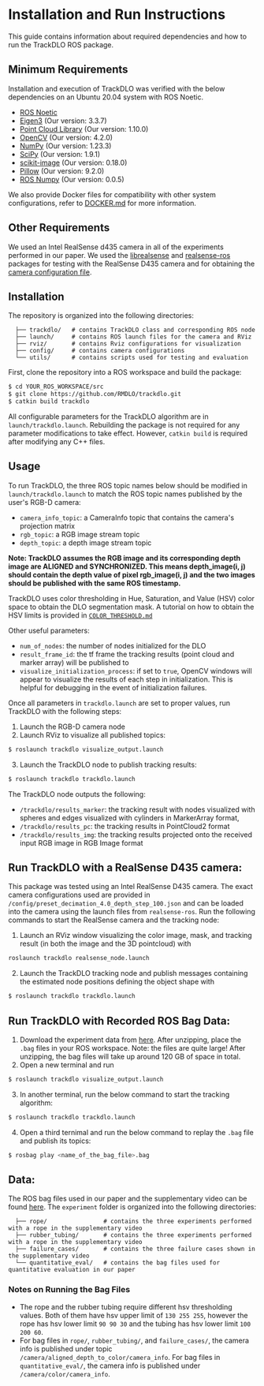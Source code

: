 # Installation and Run Instructions

This guide contains information about required dependencies and how to run the TrackDLO ROS package.

## Minimum Requirements

Installation and execution of TrackDLO was verified with the below dependencies on an Ubuntu 20.04 system with ROS Noetic.

* [ROS Noetic](http://wiki.ros.org/noetic/Installation)
* [Eigen3](https://eigen.tuxfamily.org/index.php?title=Main_Page) (Our version: 3.3.7)
* [Point Cloud Library](https://pointclouds.org/) (Our version: 1.10.0)
* [OpenCV](https://opencv.org/releases/) (Our version: 4.2.0)
* [NumPy](https://numpy.org/install/) (Our version: 1.23.3)
* [SciPy](https://scipy.org/install/) (Our version: 1.9.1)
* [scikit-image](https://scikit-image.org/) (Our version: 0.18.0)
* [Pillow](https://pillow.readthedocs.io/en/stable/installation.html) (Our version: 9.2.0)
* [ROS Numpy](https://pypi.org/project/rosnumpy/) (Our version: 0.0.5)

We also provide Docker files for compatibility with other system configurations, refer to [DOCKER.md](https://github.com/RMDLO/trackdlo/blob/master/docs/DOCKER.md) for more information.

## Other Requirements

We used an Intel RealSense d435 camera in all of the experiments performed in our paper. We used the [librealsense](https://github.com/IntelRealSense/librealsense) and [realsense-ros](https://github.com/IntelRealSense/realsense-ros/tree/ros1-legacy) packages for testing with the RealSense D435 camera and for obtaining the [camera configuration file](https://github.com/RMDLO/trackdlo/blob/master/config/preset_decimation_4.0_depth_step_100.json).

## Installation

The repository is organized into the following directories:

```
  ├── trackdlo/   # contains TrackDLO class and corresponding ROS node
  ├── launch/     # contains ROS launch files for the camera and RViz
  ├── rviz/       # contains Rviz configurations for visualization
  ├── config/     # contains camera configurations
  └── utils/      # contains scripts used for testing and evaluation
```

First, clone the repository into a ROS workspace and build the package:

```bash
$ cd YOUR_ROS_WORKSPACE/src
$ git clone https://github.com/RMDLO/trackdlo.git
$ catkin build trackdlo
```

All configurable parameters for the TrackDLO algorithm are in `launch/trackdlo.launch`. Rebuilding the package is not required for any parameter modifications to take effect. However, `catkin build` is required after modifying any C++ files.

## Usage

To run TrackDLO, the three ROS topic names below should be modified in `launch/trackdlo.launch` to match the ROS topic names published by the user's RGB-D camera:
* `camera_info_topic`: a CameraInfo topic that contains the camera's projection matrix
* `rgb_topic`: a RGB image stream topic
* `depth_topic`: a depth image stream topic

**Note: TrackDLO assumes the RGB image and its corresponding depth image are ALIGNED and SYNCHRONIZED. This means depth_image(i, j) should contain the depth value of pixel rgb_image(i, j) and the two images should be published with the same ROS timestamp.**

TrackDLO uses color thresholding in Hue, Saturation, and Value (HSV) color space to obtain the DLO segmentation mask. A tutorial on how to obtain the HSV limits is provided in [`COLOR_THRESHOLD.md`](https://github.com/RMDLO/trackdlo/blob/master/docs/COLOR_THRESHOLD.md)

Other useful parameters:
* `num_of_nodes`: the number of nodes initialized for the DLO
* `result_frame_id`: the tf frame the tracking results (point cloud and marker array) will be published to
* `visualize_initialization_process`: if set to `true`, OpenCV windows will appear to visualize the results of each step in initialization. This is helpful for debugging in the event of initialization failures.

Once all parameters in `trackdlo.launch` are set to proper values, run TrackDLO with the following steps:
1. Launch the RGB-D camera node
2. Launch RViz to visualize all published topics: 
```bash
$ roslaunch trackdlo visualize_output.launch
```
3. Launch the TrackDLO node to publish tracking results:
```bash
$ roslaunch trackdlo trackdlo.launch
```

The TrackDLO node outputs the following:
* `/trackdlo/results_marker`: the tracking result with nodes visualized with spheres and edges visualized with cylinders in MarkerArray format, 
* `/trackdlo/results_pc`: the tracking results in PointCloud2 format
* `/trackdlo/results_img`: the tracking results projected onto the received input RGB image in RGB Image format

## Run TrackDLO with a RealSense D435 camera:
This package was tested using an Intel RealSense D435 camera. The exact camera configurations used are provided in `/config/preset_decimation_4.0_depth_step_100.json` and can be loaded into the camera using the launch files from `realsense-ros`. Run the following commands to start the RealSense camera and the tracking node:
1. Launch an RViz window visualizing the color image, mask, and tracking result (in both the image and the 3D pointcloud) with
```bash
roslaunch trackdlo realsense_node.launch
```
2. Launch the TrackDLO tracking node and publish messages containing the estimated node positions defining the object shape with
```bash
$ roslaunch trackdlo trackdlo.launch
```

## Run TrackDLO with Recorded ROS Bag Data:
1. Download the experiment data from [here](https://drive.google.com/file/d/1C7uM515fHXnbsEyx5X38xZUXzBI99mxg/view?usp=drive_link). After unzipping, place the `.bag` files in your ROS workspace. Note: the files are quite large! After unzipping, the bag files will take up around 120 GB of space in total.
2. Open a new terminal and run 
```bash
$ roslaunch trackdlo visualize_output.launch
```
3. In another terminal, run the below command to start the tracking algorithm:
```bash
$ roslaunch trackdlo trackdlo.launch
```
4. Open a third ternimal and run the below command to replay the `.bag` file and publish its topics:
```bash
$ rosbag play <name_of_the_bag_file>.bag
```

## Data:

The ROS bag files used in our paper and the supplementary video can be found [here](https://drive.google.com/file/d/1C7uM515fHXnbsEyx5X38xZUXzBI99mxg/view?usp=drive_link). The `experiment` folder is organized into the following directories:

```
  ├── rope/                # contains the three experiments performed with a rope in the supplementary video
  ├── rubber_tubing/       # contains the three experiments performed with a rope in the supplementary video
  ├── failure_cases/       # contains the three failure cases shown in the supplementary video
  └── quantitative_eval/   # contains the bag files used for quantitative evaluation in our paper
```

### Notes on Running the Bag Files

* The rope and the rubber tubing require different hsv thresholding values. Both of them have hsv upper limit of `130 255 255`, however the rope has hsv lower limit `90 90 30` and the tubing has hsv lower limit `100 200 60`.
* For bag files in `rope/`, `rubber_tubing/`, and `failure_cases/`, the camera info is published under topic `/camera/aligned_depth_to_color/camera_info`. For bag files in `quantitative_eval/`, the camera info is published under `/camera/color/camera_info`.
